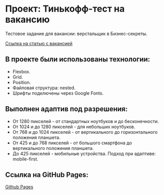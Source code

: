# Проект: Тинькофф-тест на вакансию

Тестовое задание для вакансии: верстальщик в Бизнес-секреты.

[Ссылка на статью с вакансией](https://journal.tinkoff.ru/team/secret-verstak/)

## В проекте были использованы технологии:
- Flexbox.
- Grid.
- Position.
- Файловая структура: nested.
- Шрифты подключены через Google Fonts.
## Выполнен адаптив под разрешения:
* От 1280 пикселей - от стандартных ноутбуков и до бесконечности.
* От 1024 и до 1280 пикселей - для небольших ноутбуков.
* От 768 и до 1024 пикселей - от вертикального до горизонтального положения планшета.
* От 425 и до 768 пикселей - от большого смартфона до вертикального положения планшета.
* До 425 пикселей - мобильные устройства.
Подход при адаптиве: mobile-first.

## Ссылка на GitHub Pages:
[Github Pages](https://katokinawa.github.io/how-to-learn/)
